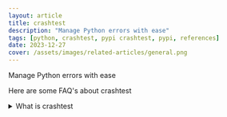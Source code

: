 ```yaml
---
layout: article
title: crashtest
description: "Manage Python errors with ease"
tags: [python, crashtest, pypi crashtest, pypi, references]
date: 2023-12-27
cover: /assets/images/related-articles/general.png
---
```


Manage Python errors with ease

Here are some FAQ's about crashtest
<details>
<summary>What is crashtest</summary>
Manage Python errors with ease
</details>

